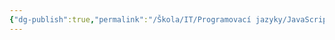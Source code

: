 ```yaml
---
{"dg-publish":true,"permalink":"/Škola/IT/Programovací jazyky/JavaScript/","created":"2024-02-21T17:16:27.364+01:00","updated":"2024-03-13T18:19:34.573+01:00"}
---
```


